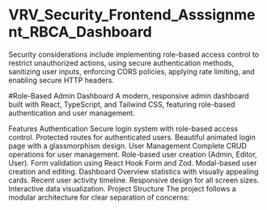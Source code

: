 # VRV_Security_Frontend_Asssignment_RBCA_Dashboard
Security considerations include implementing role-based access control to restrict unauthorized actions, using secure authentication methods, sanitizing user inputs, enforcing CORS policies, applying rate limiting, and enabling secure HTTP headers.

#Role-Based Admin Dashboard
A modern, responsive admin dashboard built with React, TypeScript, and Tailwind CSS, featuring role-based authentication and user management.

Features
Authentication
Secure login system with role-based access control.
Protected routes for authenticated users.
Beautiful animated login page with a glassmorphism design.
User Management
Complete CRUD operations for user management.
Role-based user creation (Admin, Editor, User).
Form validation using React Hook Form and Zod.
Modal-based user creation and editing.
Dashboard
Overview statistics with visually appealing cards.
Recent user activity timeline.
Responsive design for all screen sizes.
Interactive data visualization.
Project Structure
The project follows a modular architecture for clear separation of concerns:

